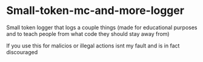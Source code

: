 # Small-token-mc-and-more-logger
Small token logger that logs a couple things (made for educational purposes and to teach people from what code they should stay away from)

If you use this for malicios or illegal actions isnt my fault and is in fact discouraged


